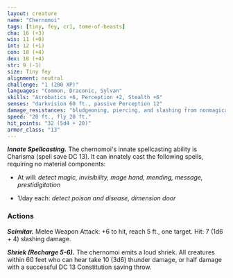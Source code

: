 ```yaml
---
layout: creature
name: "Chernomoi"
tags: [tiny, fey, cr1, tome-of-beasts]
cha: 16 (+3)
wis: 11 (+0)
int: 12 (+1)
con: 18 (+4)
dex: 18 (+4)
str: 9 (-1)
size: Tiny fey
alignment: neutral
challenge: "1 (200 XP)"
languages: "Common, Draconic, Sylvan"
skills: "Acrobatics +6, Perception +2, Stealth +6"
senses: "darkvision 60 ft., passive Perception 12"
damage_resistances: "bludgeoning, piercing, and slashing from nonmagical attacks not made with silver weapons"
speed: "20 ft., fly 20 ft."
hit_points: "32 (5d4 + 20)"
armor_class: "13"
---
```


***Innate Spellcasting.*** The chernomoi's innate spellcasting ability is Charisma (spell save DC 13). It can innately cast the following spells, requiring no material components:

* At will: <i>detect magic, invisibility, mage hand, mending, message, prestidigitation</i>

* 1/day each: <i>detect poison and disease, dimension door</i>

### Actions

***Scimitar.*** Melee Weapon Attack: +6 to hit, reach 5 ft., one target. Hit: 7 (1d6 + 4) slashing damage.

***Shriek (Recharge 5-6).*** The chernomoi emits a loud shriek. All creatures within 60 feet who can hear take 10 (3d6) thunder damage, or half damage with a successful DC 13 Constitution saving throw.

